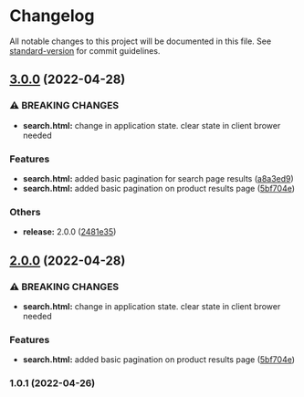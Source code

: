 # Changelog

All notable changes to this project will be documented in this file. See [standard-version](https://github.com/conventional-changelog/standard-version) for commit guidelines.

## [3.0.0](https://github.com/Himanshu-bishtt/foodmojo/compare/v1.0.1...v3.0.0) (2022-04-28)


### ⚠ BREAKING CHANGES

* **search.html:** change in application state. clear state in client brower needed

### Features

* **search.html:** added basic pagination for search page results ([a8a3ed9](https://github.com/Himanshu-bishtt/foodmojo/commit/a8a3ed9faed476a4fc83375d10a3214bc16bede6))
* **search.html:** added basic pagination on product results page ([5bf704e](https://github.com/Himanshu-bishtt/foodmojo/commit/5bf704e8b2949bd6f33e17bd6fb23161cf697fd0))


### Others

* **release:** 2.0.0 ([2481e35](https://github.com/Himanshu-bishtt/foodmojo/commit/2481e356bbadeff685607a36794c5fec92c6c378))

## [2.0.0](https://github.com/Himanshu-bishtt/foodmojo/compare/v1.0.1...v2.0.0) (2022-04-28)


### ⚠ BREAKING CHANGES

* **search.html:** change in application state. clear state in client brower needed

### Features

* **search.html:** added basic pagination on product results page ([5bf704e](https://github.com/Himanshu-bishtt/foodmojo/commit/5bf704e8b2949bd6f33e17bd6fb23161cf697fd0))

### 1.0.1 (2022-04-26)
